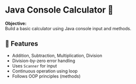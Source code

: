 # Java Console Calculator 🧮
**Objective:**  
Build a basic calculator using Java console input and methods.
## 🔧 Features
- Addition, Subtraction, Multiplication, Division
- Division-by-zero error handling
- Uses `Scanner` for input
- Continuous operation using loop
- Follows OOP principles (methods)

